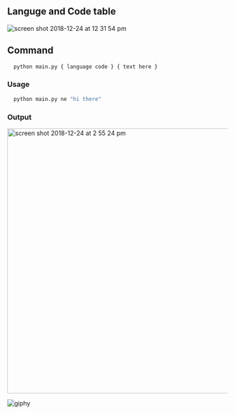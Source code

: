 ## Languge and Code table

![screen shot 2018-12-24 at 12 31 54 pm](https://user-images.githubusercontent.com/12614476/50392621-0c93e600-0778-11e9-994f-4b2bca2039cb.png)


## Command

```python
  python main.py { language code } { text here }
```

### Usage
```python
  python main.py ne "hi there"
```

### Output

<img width="605" alt="screen shot 2018-12-24 at 2 55 24 pm" src="https://user-images.githubusercontent.com/12614476/50395427-fbed6b00-078b-11e9-94f1-f54de12a192a.png">


![giphy](https://user-images.githubusercontent.com/12614476/50396192-820bb080-0790-11e9-8135-21339ee6fcdb.gif)
